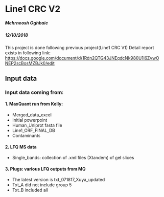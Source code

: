 # Line1 CRC V2
##### Mehrnoosh Oghbaie
##### 12/10/2018

This project is done following previous project(Line1 CRC V1)
Detail report exists in following link:
https://docs.google.com/document/d/1Rdn2QTG43JNEqdcNk980U1I6ZvwONEP2scBosMZBJk0/edit

## Input data 
### Input data coming from:
#### 1. MaxQuant run from Kelly:
*	Merged_data_excel
*	Initial powerpoint
*	Human_Uniprot fasta file
*	Line1_ORF_FINAL_DB
*	Contaminants
#### 2. LFQ MS data
*	Single_bands: collection of .xml files (Xtandem) of gel slices
#### 3. Plugs: various LFQ outputs from MQ
*	The latest version is txt_071817_Xuya_updated
*	Txt_A did not include group 5
*	Txt_B included all
